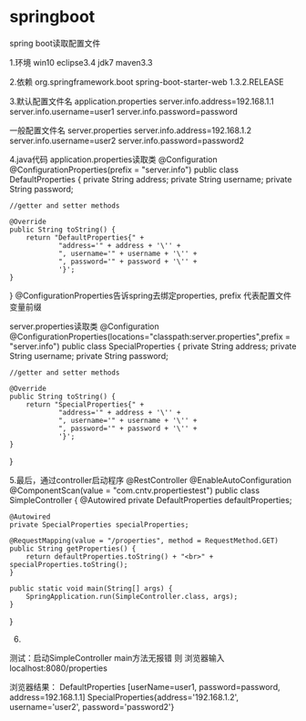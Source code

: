 # springboot
spring boot读取配置文件

1.环境  win10  eclipse3.4 jdk7  maven3.3

2.依赖
 <dependency>
    <groupId>org.springframework.boot</groupId>
    <artifactId>spring-boot-starter-web</artifactId>
    <version>1.3.2.RELEASE</version>
 </dependency>

3.默认配置文件名  application.properties
server.info.address=192.168.1.1
server.info.username=user1
server.info.password=password

一般配置文件名 server.properties
server.info.address=192.168.1.2
server.info.username=user2
server.info.password=password2

4.java代码
application.properties读取类
@Configuration
@ConfigurationProperties(prefix = "server.info")
public class DefaultProperties {
    private String address;
    private String username;
    private String password;

    //getter and setter methods

    @Override
    public String toString() {
        return "DefaultProperties{" +
                "address='" + address + '\'' +
                ", username='" + username + '\'' +
                ", password='" + password + '\'' +
                '}';
    }
}
@ConfigurationProperties告诉spring去绑定properties, prefix 代表配置文件变量前缀

server.properties读取类
@Configuration
@ConfigurationProperties(locations="classpath:server.properties",prefix = "server.info")
public class SpecialProperties {
    private String address;
    private String username;
    private String password;

    //getter and setter methods

    @Override
    public String toString() {
        return "SpecialProperties{" +
                "address='" + address + '\'' +
                ", username='" + username + '\'' +
                ", password='" + password + '\'' +
                '}';
    }
}

5.最后，通过controller启动程序
@RestController
@EnableAutoConfiguration
@ComponentScan(value = "com.cntv.propertiestest")
public class SimpleController {
    @Autowired
    private DefaultProperties defaultProperties;

    @Autowired
    private SpecialProperties specialProperties;

    @RequestMapping(value = "/properties", method = RequestMethod.GET)
    public String getProperties() {
        return defaultProperties.toString() + "<br>" + specialProperties.toString();
    }

    public static void main(String[] args) {
        SpringApplication.run(SimpleController.class, args);
    }
}

6.
测试：启动SimpleController  main方法无报错  则
浏览器输入 localhost:8080/properties

浏览器结果：
DefaultProperties [userName=user1, password=password, address=192.168.1.1]
SpecialProperties{address='192.168.1.2', username='user2', password='password2'}
